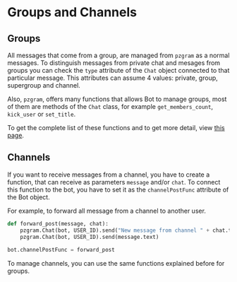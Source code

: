 # Groups and Channels

## Groups

All messages that come from a group, are managed from `pzgram` as a normal messages. To distinguish messages from private
chat and mesages from groups you can check the `type` attribute of the `Chat` object connected to that particular
message. This attributes can assume 4 values: private, group, supergroup and channel.

Also, `pzgram`, offers many functions that allows Bot to manage groups, most of them are methods of the `Chat` class, 
for example `get_members_count`, `kick_user` or `set_title`.

To get the complete list of these functions and to get more detail, view [this page](https://infopz.github.io/pzgram/objects).

## Channels

If you want to receive messages from a channel, you have to create a function, that can receive as parameters 
`message` and/or `chat`. To connect this function to the bot, you have to set it as the `channelPostFunc` attribute of the
Bot object.

For example, to forward all message from a channel to another user.
```python
def forward_post(message, chat):
    pzgram.Chat(bot, USER_ID).send("New message from channel " + chat.title)
    pzgram.Chat(bot, USER_ID).send(message.text)
    
bot.channelPostFunc = forward_post
```

To manage channels, you can use the same functions explained before for groups.
